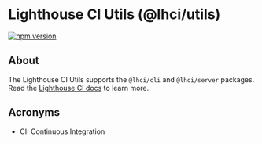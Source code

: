 # Lighthouse CI Utils (@lhci/utils)

[![npm version](https://badge.fury.io/js/%40lhci%2Futils.svg)](https://badge.fury.io/js/%40lhci%2Futils)

## About

The Lighthouse CI Utils supports the `@lhci/cli` and `@lhci/server` packages. Read the [Lighthouse CI docs](https://github.com/GoogleChrome/lighthouse-ci/blob/main/README.md) to learn more.

## Acronyms

- CI: Continuous Integration

